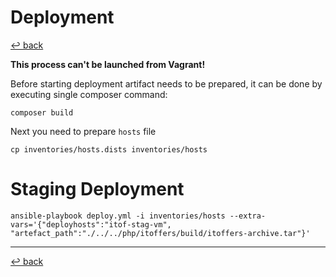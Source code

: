 # Deployment 

[↩️ back](/README.md)

**This process can't be launched from Vagrant!**

Before starting deployment artifact needs to be prepared, it can be done by executing single composer command: 

```
composer build
```

Next you need to prepare `hosts` file
 
```
cp inventories/hosts.dists inventories/hosts
```

# Staging Deployment
```
ansible-playbook deploy.yml -i inventories/hosts --extra-vars='{"deployhosts":"itof-stag-vm", "artefact_path":"./../../php/itoffers/build/itoffers-archive.tar"}'
```

---
[↩️ back](/README.md)